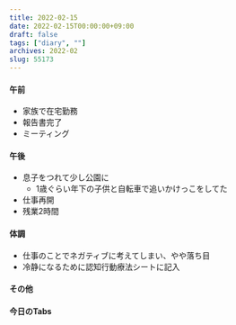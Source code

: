 ```yaml
---
title: 2022-02-15
date: 2022-02-15T00:00:00+09:00
draft: false
tags: ["diary", ""]
archives: 2022-02
slug: 55173
---
```

#### 午前
- 家族で在宅勤務
- 報告書完了
- ミーティング
#### 午後
- 息子をつれて少し公園に
  - 1歳ぐらい年下の子供と自転車で追いかけっこをしてた
- 仕事再開
- 残業2時間
#### 体調
- 仕事のことでネガティブに考えてしまい、やや落ち目
- 冷静になるために認知行動療法シートに記入
#### その他
#### 今日のTabs